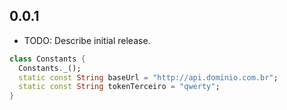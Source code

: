 ## 0.0.1

* TODO: Describe initial release.

```dart
class Constants {
  Constants._();
  static const String baseUrl = "http://api.dominio.com.br";
  static const String tokenTerceiro = "qwerty";
}
```
